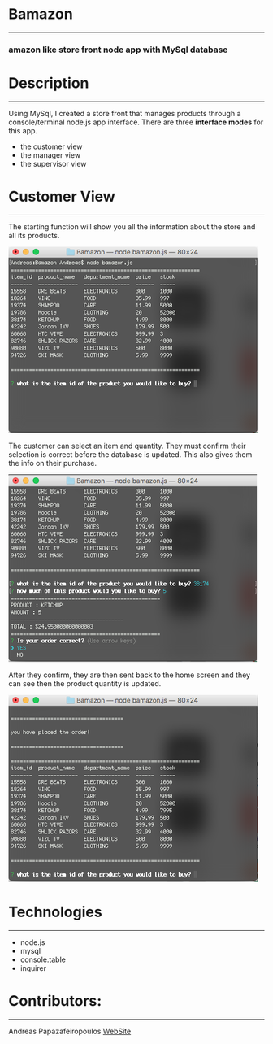# Bamazon
------

### amazon like store front node app with MySql database


# Description
------

Using MySql, I created a store front that manages products through a console/terminal node.js app interface. There are three **interface modes** for this app.

* the customer view
* the manager view
* the supervisor view

# Customer View
------

The starting function will show you all the information about the store and all its products. 

![customer 1](images/customerView1.jpg)

The customer can select an item and quantity. They must confirm their selection is correct before the database is updated. This also gives them the info on their purchase.

![customer 2](images/customerView2.jpg)

After they confirm, they are then sent back to the home screen and they can see then the product quantity is updated.

![customer 3](images/customerView3.jpg)


# Technologies
---

* node.js
* mysql
* console.table
* inquirer


# Contributors: 
---

Andreas Papazafeiropoulos [WebSite](http://www.andreaspapaz.com)
